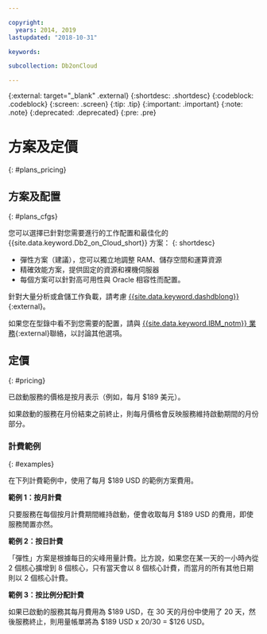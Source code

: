 ```yaml
---

copyright:
  years: 2014, 2019
lastupdated: "2018-10-31"

keywords: 

subcollection: Db2onCloud

---
```


<!-- Attribute definitions --> 
{:external: target="_blank" .external}
{:shortdesc: .shortdesc}
{:codeblock: .codeblock}
{:screen: .screen}
{:tip: .tip}
{:important: .important}
{:note: .note}
{:deprecated: .deprecated}
{:pre: .pre}

# 方案及定價
{: #plans_pricing}

## 方案及配置
{: #plans_cfgs}

您可以選擇已針對您需要進行的工作配置和最佳化的 {{site.data.keyword.Db2_on_Cloud_short}} 方案：
{: shortdesc}

   * 彈性方案（建議），您可以獨立地調整 RAM、儲存空間和運算資源
   * 精確效能方案，提供固定的資源和裸機伺服器
   * 每個方案可以針對高可用性與 Oracle 相容性而配置。

針對大量分析或倉儲工作負載，請考慮 [{{site.data.keyword.dashdblong}}](https://www.ibm.com/cloud/db2-warehouse-on-cloud){:external}。

如果您在型錄中看不到您需要的配置，請與 [{{site.data.keyword.IBM_notm}} 業務](https://www.ibm.com/connect/ibm/us/en/?lnk=fcw){:external}聯絡，以討論其他選項。

## 定價
{: #pricing}

已啟動服務的價格是按月表示（例如，每月 $189 美元）。 

如果啟動的服務在月份結束之前終止，則每月價格會反映服務維持啟動期間的月份部分。

### 計費範例
{: #examples}

在下列計費範例中，使用了每月 $189 USD 的範例方案費用。

**範例 1：按月計費**

只要服務在每個按月計費期間維持啟動，便會收取每月 $189 USD 的費用，即使服務閒置亦然。

**範例 2：按日計費**

「彈性」方案是根據每日的尖峰用量計費。比方說，如果您在某一天的一小時內從 2 個核心擴增到 8 個核心，只有當天會以 8 個核心計費，而當月的所有其他日期則以 2 個核心計費。 

**範例 3：按比例分配計費**

如果已啟動的服務其每月費用為 $189 USD，在 30 天的月份中使用了 20 天，然後服務終止，則用量帳單將為 $189 USD x 20/30 = $126 USD。

